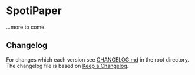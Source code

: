 # SpotiPaper

...more to come.

## Changelog
For changes which each version see [CHANGELOG.md](CHANGELOG.md) in the root
directory. The changelog file is based on [Keep a Changelog](http://keepachangelog.com/en/1.0.0/).
